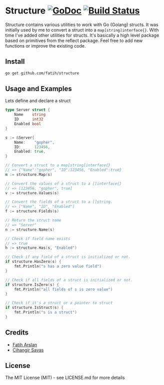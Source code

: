 # Structure [![GoDoc](https://godoc.org/github.com/fatih/structure?status.svg)](http://godoc.org/github.com/fatih/structure) [![Build Status](https://travis-ci.org/fatih/structure.svg)](https://travis-ci.org/fatih/structure)

Structure contains various utilities to work with Go (Golang) structs. It was
initially used by me to convert a struct into a `map[string]interface{}`. With
time I've added other utilities for structs.  It's basically a high level
package based on primitives from the reflect package. Feel free to add new
functions or improve the existing code.

## Install

```bash
go get github.com/fatih/structure
```

## Usage and Examples

Lets define and declare a struct

```go
type Server struct {
	Name    string
	ID      int32
	Enabled bool
}

s := &Server{
	Name:    "gopher",
	ID:      123456,
	Enabled: true,
}
```

```go
// Convert a struct to a map[string]interface{}
// => {"Name":"gopher", "ID":123456, "Enabled":true}
m := structure.Map(s)

// Convert the values of a struct to a []interface{}
// => [123456, "gopher", true]
v := structure.Values(s)

// Convert the fields of a struct to a []string. 
// => ["Name", "ID", "Enabled"]
f := structure.Fields(s)

// Return the struct name
// => "Server"
n := structure.Name(s)

// Check if field name exists
// => true
h := structure.Has(s, "Enabled")

// Check if any field of a struct is initialized or not.
if structure.HasZero(s) {
    fmt.Println("s has a zero value field")
}

// Check if all fields of a struct is initialized or not.
if structure.IsZero(s) {
    fmt.Println("all fields of s is zero value")
}

// Check if it's a struct or a pointer to struct
if structure.IsStruct(s) {
    fmt.Println("s is a struct")
}

```

## Credits

 * [Fatih Arslan](https://github.com/fatih)
 * [Cihangir Savas](https://github.com/cihangir)

## License

The MIT License (MIT) - see LICENSE.md for more details


